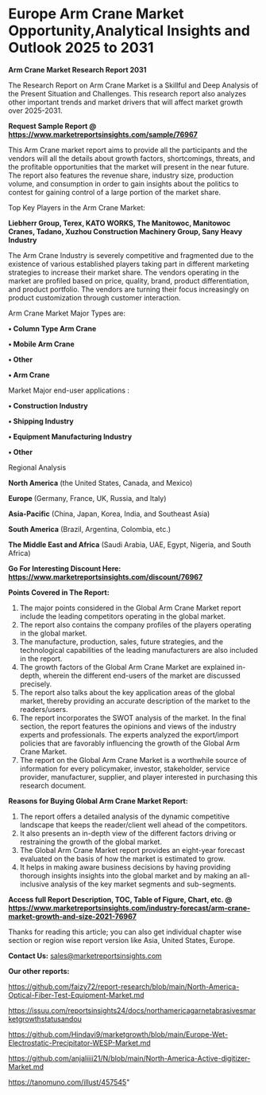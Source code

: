 # Europe Arm Crane Market Opportunity,Analytical Insights and Outlook 2025 to 2031

<strong>Arm Crane Market Research Report 2031</strong>

The Research Report on Arm Crane Market is a Skillful and Deep Analysis of the Present Situation and Challenges. This research report also analyzes other important trends and market drivers that will affect market growth over 2025-2031.

<strong>Request Sample Report @ <a href=https://www.marketreportsinsights.com/sample/76967>https://www.marketreportsinsights.com/sample/76967</a></strong>

This Arm Crane market report aims to provide all the participants and the vendors will all the details about growth factors, shortcomings, threats, and the profitable opportunities that the market will present in the near future. The report also features the revenue share, industry size, production volume, and consumption in order to gain insights about the politics to contest for gaining control of a large portion of the market share.

Top Key Players in the Arm Crane Market:

<strong>Liebherr Group, Terex, KATO WORKS, The Manitowoc, Manitowoc Cranes, Tadano, Xuzhou Construction Machinery Group, Sany Heavy Industry</strong>

The Arm Crane Industry is severely competitive and fragmented due to the existence of various established players taking part in different marketing strategies to increase their market share. The vendors operating in the market are profiled based on price, quality, brand, product differentiation, and product portfolio. The vendors are turning their focus increasingly on product customization through customer interaction.

Arm Crane Market Major Types are:

<strong>• Column Type Arm Crane

• Mobile Arm Crane

• Other

• Arm Crane</strong>

Market Major end-user applications :

<strong>• Construction Industry

• Shipping Industry

• Equipment Manufacturing Industry

• Other</strong>

Regional Analysis

</u><strong><b>North America</b></strong> (the United States, Canada, and Mexico)

<strong><b>Europe </b></strong>(Germany, France, UK, Russia, and Italy)

<strong><b>Asia-Pacific</b></strong> (China, Japan, Korea, India, and Southeast Asia)

<strong><b>South America</b></strong> (Brazil, Argentina, Colombia, etc.)

<strong><b>The Middle East and Africa</b></strong> (Saudi Arabia, UAE, Egypt, Nigeria, and South Africa)

<strong>Go For Interesting Discount Here: <a href=https://www.marketreportsinsights.com/discount/76967>https://www.marketreportsinsights.com/discount/76967</a></strong>

<strong>Points Covered in The Report:</strong>
<ol>
  <li>The major points considered in the Global Arm Crane Market report include the leading competitors operating in the global market.</li>
  <li>The report also contains the company profiles of the players operating in the global market.</li>
  <li>The manufacture, production, sales, future strategies, and the technological capabilities of the leading manufacturers are also included in the report.</li>
  <li>The growth factors of the Global Arm Crane Market are explained in-depth, wherein the different end-users of the market are discussed precisely.</li>
  <li>The report also talks about the key application areas of the global market, thereby providing an accurate description of the market to the readers/users.</li>
  <li>The report incorporates the SWOT analysis of the market. In the final section, the report features the opinions and views of the industry experts and professionals. The experts analyzed the export/import policies that are favorably influencing the growth of the Global Arm Crane Market.</li>
  <li>The report on the Global Arm Crane Market is a worthwhile source of information for every policymaker, investor, stakeholder, service provider, manufacturer, supplier, and player interested in purchasing this research document.</li>
</ol>
<strong>Reasons for Buying Global Arm Crane Market Report:</strong>

<ol>
  <li>The report offers a detailed analysis of the dynamic competitive landscape that keeps the reader/client well ahead of the competitors.</li>
  <li>It also presents an in-depth view of the different factors driving or restraining the growth of the global market.</li>
  <li>The Global Arm Crane Market report provides an eight-year forecast evaluated on the basis of how the market is estimated to grow.</li>
  <li>It helps in making aware business decisions by having providing thorough insights insights into the global market and by making an all-inclusive analysis of the key market segments and sub-segments.</li>
</ol>
<strong>Access full Report Description, TOC, Table of Figure, Chart, etc. @ <a href=https://www.marketreportsinsights.com/industry-forecast/arm-crane-market-growth-and-size-2021-76967>https://www.marketreportsinsights.com/industry-forecast/arm-crane-market-growth-and-size-2021-76967</a></strong>


Thanks for reading this article; you can also get individual chapter wise section or region wise report version like Asia, United States, Europe.

<strong>Contact Us:</strong>
sales@marketreportsinsights.com

<strong>Our other reports:</strong>

<a href=https://github.com/faizy72/report-research/blob/main/North-America-Optical-Fiber-Test-Equipment-Market.md>https://github.com/faizy72/report-research/blob/main/North-America-Optical-Fiber-Test-Equipment-Market.md</a>

<a href=https://issuu.com/reportsinsights24/docs/northamericagarnetabrasivesmarketgrowthstatusandou>https://issuu.com/reportsinsights24/docs/northamericagarnetabrasivesmarketgrowthstatusandou</a>

<a href=https://github.com/Hindavi9/marketgrowth/blob/main/Europe-Wet-Electrostatic-Precipitator-WESP-Market.md>https://github.com/Hindavi9/marketgrowth/blob/main/Europe-Wet-Electrostatic-Precipitator-WESP-Market.md</a>

<a href=https://github.com/anjaliiii21/N/blob/main/North-America-Active-digitizer-Market.md>https://github.com/anjaliiii21/N/blob/main/North-America-Active-digitizer-Market.md</a>

<a href=https://tanomuno.com/illust/457545>https://tanomuno.com/illust/457545</a>"
